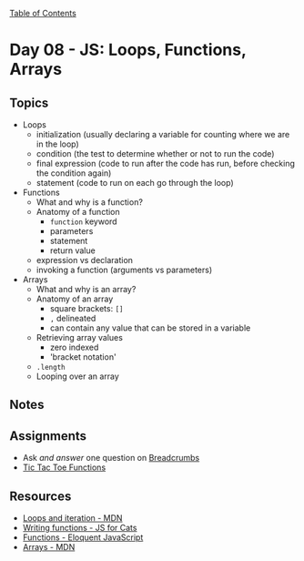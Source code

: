 [Table of Contents](/README.md)

# Day 08 - JS: Loops, Functions, Arrays

## Topics
* Loops
  * initialization (usually declaring a variable for counting where we are in the loop)
  * condition (the test to determine whether or not to run the code)
  * final expression (code to run after the code has run, before checking the condition again)
  * statement (code to run on each go through the loop)
* Functions
  * What and why is a function?
  * Anatomy of a function
    * `function` keyword
    * parameters
    * statement
    * return value
  * expression vs declaration
  * invoking a function (arguments vs parameters)
* Arrays
  * What and why is an array?
  * Anatomy of an array
    * square brackets: `[]`
    * `,` delineated
    * can contain any value that can be stored in a variable
  * Retrieving array values
    * zero indexed
    * 'bracket notation'
  * `.length`
  * Looping over an array

## Notes
<!-- More detailed notes from class, including whiteboard photos etc -->

<!-- ## Code
[Code we wrote in class today](https://github.com/TIY-Austin-Front-End-Engineering/Curriculum/tree/master/notes/day-08/examples) -->

## Assignments
* Ask *and answer* one question on [Breadcrumbs](http://tiy.breadcrumbsqa.com/)
* [Tic Tac Toe Functions](https://github.com/TIY-Austin-Front-End-Engineering/tic-tac-toe-functions)

## Resources
* [Loops and iteration - MDN](https://developer.mozilla.org/en-US/docs/Web/JavaScript/Guide/Loops_and_iteration)
* [Writing functions - JS for Cats](http://jsforcats.com/#writing-functions)
* [Functions - Eloquent JavaScript](http://eloquentjavascript.net/03_functions.html)
* [Arrays - MDN](https://developer.mozilla.org/en-US/docs/Web/JavaScript/Reference/Global_Objects/Array)
